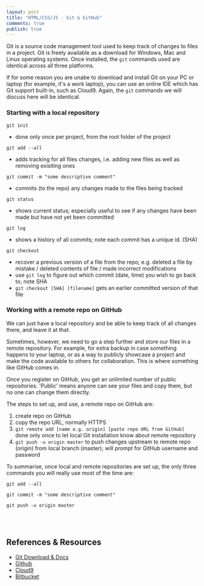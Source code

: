 ```yaml
---
layout: post
title: "HTML/CSS/JS - Git & GitHub"
comments: true
publish: true
---
```


Git is a source code management tool used to keep track of changes to files in a project. Git is freely available as a download for Windows, Mac and Linux operating systems. Once installed, the `git` commands used are identical across all three platforms.

If for some reason you are unabe to download and install Git on your PC or laptop (for example, it's a work laptop), you can use an online IDE which has Git support built-in, such as Cloud9. Again, the `git` commands we will discuss here will be identical.


### Starting with a local repository

`git init` 

- done only once per project, from the root folder of the project

`git add --all`

- adds tracking for all files changes, i.e. adding new files as well as removing exisiting ones
 
`git commit -m "some descriptive comment"`

- commits (to the repo) any changes made to the files being tracked

`git status`

- shows current status; especially useful to see if any changes have been made but have not yet been committed

`git log`

- shows a history of all commits; note each commit has a unique id. (SHA)

`git checkout` 

- recover a previous version of a file from the repo; e.g. deleted a file by mistake / deleted contents of file / made incorrect modifications
- use `git log` to figure out which commit (date, time) you wish to go back to; note SHA
- `git checkout [SHA] [filename]` gets an earlier committed version of that file


### Working with a remote repo on GitHub

We can just have a local repository and be able to keep track of all changes there, and leave it at that. 

Sometimes, however, we need to go a step further and store our files in a remote repository. For example, for extra backup in case something happens to your laptop, or as a way to publicly showcase a project and make the code available to others for collaboration. This is where something like GitHub comes in. 

Once you register on GitHub, you get an unlimited number of public repositories. 'Public' means anyone can see your files and copy them, but no one can change them directly.

The steps to set up, and use, a remote repo on GitHub are:

1. create repo on GitHub
2. copy the repo URL, normally HTTPS
3. `git remote add [name e.g. origin] [paste repo URL from GitHub]` done only once to let local Git installation know about remote repository
4. `git push -u origin master` to push changes upstream to remote repo (origin) from local branch (master); will prompt for GitHub username and password


To summarise, once local and remote repositories are set up, the only three commands you will really use most of the time are:

`git add --all`

`git commit -m "some descriptive comment"`

`git push -u origin master`

<br/>
<br/>

## References &amp; Resources

- [Git Download & Docs](https://git-scm.com/)
- [Github](http://github.com)
- [Cloud9](http://c9.io)
- [Bitbucket](https://bitbucket.org)

